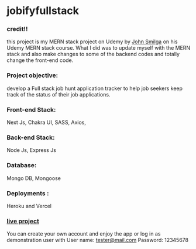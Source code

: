 # jobifyfullstack

### credit!!
this project is my MERN stack project on Udemy by [John Smilga](https://github.com/john-smilga) on his Udemy MERN stack course.
What I did was to update myself with the MERN stack and also make changes to some of the backend codes and totally change the front-end code.

### Project objective: 
develop a Full stack job hunt application tracker to help job seekers keep track of the status of their job applications.

### Front-end Stack: 
Next Js, Chakra UI, SASS, Axios, 

### Back-end Stack: 
Node Js, Express Js

### Database: 
Mongo DB, Mongoose

### Deployments : 
Heroku and Vercel

### [live project](https://jobsapps.vercel.app/)

You can create your own account and enjoy the app or log in as demonstration user with 
User name: tester@mail.com
Password: 12345678

